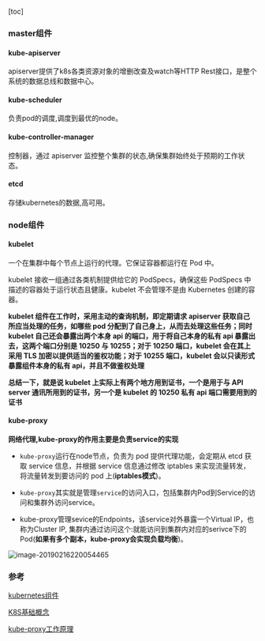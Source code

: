 [toc]

### master组件

#### kube-apiserver

apiserver提供了k8s各类资源对象的增删改查及watch等HTTP Rest接口，是整个系统的数据总线和数据中心。

#### kube-scheduler

负责pod的调度,调度到最优的node。

#### kube-controller-manager

控制器，通过 apiserver 监控整个集群的状态,确保集群始终处于预期的工作状态。

#### etcd

存储kubernetes的数据,高可用。

### node组件

#### kubelet 

一个在集群中每个节点上运行的代理。它保证容器都运行在 Pod 中。

kubelet 接收一组通过各类机制提供给它的 PodSpecs，确保这些 PodSpecs 中描述的容器处于运行状态且健康。kubelet 不会管理不是由 Kubernetes 创建的容器。

**kubelet 组件在工作时，采用主动的查询机制，即定期请求 apiserver 获取自己所应当处理的任务，如哪些 pod 分配到了自己身上，从而去处理这些任务；同时 kubelet 自己还会暴露出两个本身 api 的端口，用于将自己本身的私有 api 暴露出去，这两个端口分别是 10250 与 10255；对于 10250 端口，kubelet 会在其上采用 TLS 加密以提供适当的鉴权功能；对于 10255 端口，kubelet 会以只读形式暴露组件本身的私有 api，并且不做鉴权处理**

**总结一下，就是说 kubelet 上实际上有两个地方用到证书，一个是用于与 API server 通讯所用到的证书，另一个是 kubelet 的 10250 私有 api 端口需要用到的证书**

#### kube-proxy

**网络代理,kube-proxy的作用主要是负责service的实现**

- `kube-proxy`运行在node节点，负责为 pod 提供代理功能，会定期从 etcd 获取 service 信息，并根据 service 信息通过修改 iptables 来实现流量转发，将流量转发到要访问的 pod 上(**iptables模式**)。

- `kube-proxy`其实就是管理`service`的访问入口，包括集群内Pod到Service的访问和集群外访问service。
- kube-proxy管理sevice的Endpoints，该service对外暴露一个Virtual IP，也称为Cluster IP, 集群内通过访问这个<Cluster IP>:<Port>就能访问到集群内对应的serivce下的Pod(**如果有多个副本，kube-proxy会实现负载均衡**)。

![image-20190216220054465](https://llussy.github.io/images/kubernetes/kube-proxy.png)

### 参考

[kubernetes组件](https://kubernetes.io/zh/docs/concepts/overview/components/)

[K8S基础概念](https://www.cnblogs.com/menkeyi/p/7134460.html)

[kube-proxy工作原理](https://blog.csdn.net/WaltonWang/article/details/55236300)